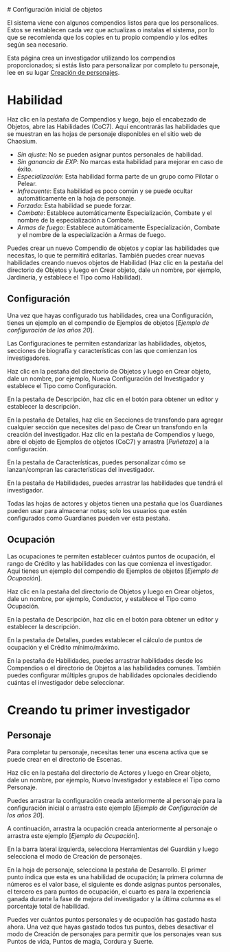 <!--- This file is auto generated from module/manual/es/primer_investigador.md --># Configuración inicial de objetos

El sistema viene con algunos compendios listos para que los personalices. Estos se restablecen cada vez que actualizas o instalas el sistema, por lo que se recomienda que los copies en tu propio compendio y los edites según sea necesario.

Esta página crea un investigador utilizando los compendios proporcionados; si estás listo para personalizar por completo tu personaje, lee en su lugar [Creación de personajes](creacion_de_personaje.md).

# Habilidad

Haz clic en la pestaña de Compendios y luego, bajo el encabezado de Objetos, abre las Habilidades (CoC7). Aquí encontrarás las habilidades que se muestran en las hojas de personaje disponibles en el sitio web de Chaosium.

- _Sin ajuste_: No se pueden asignar puntos personales de habilidad.
- _Sin ganancia de EXP_: No marcas esta habilidad para mejorar en caso de éxito.
- _Especialización_: Esta habilidad forma parte de un grupo como Pilotar o Pelear.
- _Infrecuente_: Esta habilidad es poco común y se puede ocultar automáticamente en la hoja de personaje.
- _Forzada_: Esta habilidad se puede forzar.
- _Combate_: Establece automáticamente Especialización, Combate y el nombre de la especialización a Combate.
- _Armas de fuego_: Establece automáticamente Especialización, Combate y el nombre de la especialización a Armas de fuego.

Puedes crear un nuevo Compendio de objetos y copiar las habilidades que necesitas, lo que te permitirá editarlas. También puedes crear nuevas habilidades creando nuevos objetos de Habilidad (Haz clic en la pestaña del directorio de Objetos y luego en Crear objeto, dale un nombre, por ejemplo, Jardinería, y establece el Tipo como Habilidad).

## Configuración

Una vez que hayas configurado tus habilidades, crea una Configuración, tienes un ejemplo en el compendio de Ejemplos de objetos [_Ejemplo de configuración de los años 20_].

Las Configuraciones te permiten estandarizar las habilidades, objetos, secciones de biografía y características con las que comienzan los investigadores.

Haz clic en la pestaña del directorio de Objetos y luego en Crear objeto, dale un nombre, por ejemplo, Nueva Configuración del Investigador y establece el Tipo como Configuración.

En la pestaña de Descripción, haz clic en el botón para obtener un editor y establecer la descripción.

En la pestaña de Detalles, haz clic en Secciones de transfondo para agregar cualquier sección que necesites del paso de Crear un transfondo en la creación del investigador. Haz clic en la pestaña de Compendios y luego, abre el objeto de Ejemplos de objetos (CoC7) y arrastra [_Puñetazo_] a la configuración.

En la pestaña de Características, puedes personalizar cómo se lanzan/compran las características del investigador.

En la pestaña de Habilidades, puedes arrastrar las habilidades que tendrá el investigador.

Todas las hojas de actores y objetos tienen una pestaña que los Guardianes pueden usar para almacenar notas; solo los usuarios que estén configurados como Guardianes pueden ver esta pestaña.

## Ocupación

Las ocupaciones te permiten establecer cuántos puntos de ocupación, el rango de Crédito y las habilidades con las que comienza el investigador. Aquí tienes un ejemplo del compendio de Ejemplos de objetos [_Ejemplo de Ocupación_].

Haz clic en la pestaña del directorio de Objetos y luego en Crear objetos, dale un nombre, por ejemplo, Conductor, y establece el Tipo como Ocupación.

En la pestaña de Descripción, haz clic en el botón para obtener un editor y establecer la descripción.

En la pestaña de Detalles, puedes establecer el cálculo de puntos de ocupación y el Crédito mínimo/máximo.

En la pestaña de Habilidades, puedes arrastrar habilidades desde los Compendios o el directorio de Objetos a las habilidades comunes. También puedes configurar múltiples grupos de habilidades opcionales decidiendo cuántas el investigador debe seleccionar.

# Creando tu primer investigador

## Personaje

Para completar tu personaje, necesitas tener una escena activa que se puede crear en el directorio de Escenas.

Haz clic en la pestaña del directorio de Actores y luego en Crear objeto, dale un nombre, por ejemplo, Nuevo Investigador y establece el Tipo como Personaje.

Puedes arrastrar la configuración creada anteriormente al personaje para la configuración inicial o arrastra este ejemplo [_Ejemplo de Configuración de los años 20_].

A continuación, arrastra la ocupación creada anteriormente al personaje o arrastra este ejemplo [_Ejemplo de Ocupación_].

En la barra lateral izquierda, selecciona Herramientas del Guardián y luego selecciona el modo de Creación de personajes.

En la hoja de personaje, selecciona la pestaña de Desarrollo. El primer punto indica que esta es una habilidad de ocupación; la primera columna de números es el valor base, el siguiente es donde asignas puntos personales, el tercero es para puntos de ocupación, el cuarto es para la experiencia ganada durante la fase de mejora del investigador y la última columna es el porcentaje total de habilidad.

Puedes ver cuántos puntos personales y de ocupación has gastado hasta ahora. Una vez que hayas gastado todos tus puntos, debes desactivar el modo de Creación de personajes para permitir que los personajes vean sus Puntos de vida, Puntos de magia, Cordura y Suerte.
